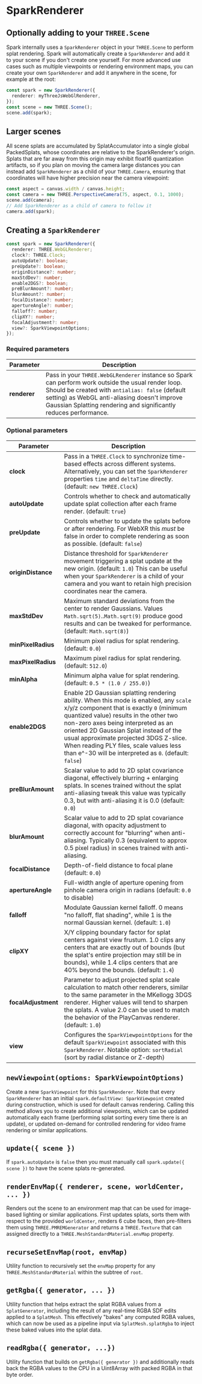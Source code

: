 # SparkRenderer

## Optionally adding to your `THREE.Scene`

Spark internally uses a `SparkRenderer` object in your `THREE.Scene` to perform splat rendering. Spark will automatically create a `SparkRenderer` and add it to your scene if you don't create one yourself. For more advanced use cases such as multiple viewpoints or rendering environment maps, you can create your own `SparkRenderer` and add it anywhere in the scene, for example at the root:
```typescript
const spark = new SparkRenderer({
  renderer: myThreeJsWebGlRenderer,
});
const scene = new THREE.Scene();
scene.add(spark);
```

## Larger scenes

All scene splats are accumulated by SplatAccumulator into a single global PackedSplats, whose coordinates are relative to the SparkRenderer's origin. Splats that are far away from this origin may exhibit float16 quantization artifacts, so if you plan on moving the camera large distances you can instead add `SparkRenderer` as a child of your `THREE.Camera`, ensuring that coordinates will have higher precision near the camera viewpoint:
```javascript
const aspect = canvas.width / canvas.height;
const camera = new THREE.PerspectiveCamera(75, aspect, 0.1, 1000);
scene.add(camera);
// Add SparkRenderer as a child of camera to follow it
camera.add(spark);
```

## Creating a `SparkRenderer`

```typescript
const spark = new SparkRenderer({
  renderer: THREE.WebGLRenderer;
  clock?: THREE.Clock;
  autoUpdate?: boolean;
  preUpdate?: boolean;
  originDistance?: number;
  maxStdDev?: number;
  enable2DGS?: boolean;
  preBlurAmount?: number;
  blurAmount?: number;
  focalDistance?: number;
  apertureAngle?: number;
  falloff?: number;
  clipXY?: number;
  focalAdjustment?: number;
  view?: SparkViewpointOptions;
});
```
### Required parameters
| **Parameter** | Description |
| ------------- | ----------- |
| **renderer**  | Pass in your `THREE.WebGLRenderer` instance so Spark can perform work outside the usual render loop. Should be created with `antialias: false` (default setting) as WebGL anti-aliasing doesn't improve Gaussian Splatting rendering and significantly reduces performance.

### Optional parameters

| **Parameter**     | Description |
| ----------------- | ----------- |
| **clock**         | Pass in a `THREE.Clock` to synchronize time-based effects across different systems. Alternatively, you can set the `SparkRenderer` properties `time` and `deltaTime` directly. (default: `new THREE.Clock`)
| **autoUpdate**    | Controls whether to check and automatically update splat collection after each frame render. (default: `true`)
| **preUpdate**     | Controls whether to update the splats before or after rendering. For WebXR this *must* be false in order to complete rendering as soon as possible. (default: `false`)
| **originDistance** | Distance threshold for `SparkRenderer` movement triggering a splat update at the new origin. (default: `1.0`) This can be useful when your `SparkRenderer` is a child of your camera and you want to retain high precision coordinates near the camera.
| **maxStdDev**     | Maximum standard deviations from the center to render Gaussians. Values `Math.sqrt(5)`..`Math.sqrt(9)` produce good results and can be tweaked for performance. (default: `Math.sqrt(8)`)
| **minPixelRadius** | Minimum pixel radius for splat rendering. (default: `0.0`)
| **maxPixelRadius** | Maximum pixel radius for splat rendering. (default: `512.0`)
| **minAlpha**      | Minimum alpha value for splat rendering. (default: `0.5 * (1.0 / 255.0)`)
| **enable2DGS**    | Enable 2D Gaussian splatting rendering ability. When this mode is enabled, any `scale` x/y/z component that is exactly `0` (minimum quantized value) results in the other two non-zero axes being interpreted as an oriented 2D Gaussian Splat instead of the usual approximate projected 3DGS Z-slice. When reading PLY files, scale values less than e^-30 will be interpreted as `0`. (default: `false`)
| **preBlurAmount** | Scalar value to add to 2D splat covariance diagonal, effectively blurring + enlarging splats. In scenes trained without the splat anti-aliasing tweak this value was typically 0.3, but with anti-aliasing it is 0.0 (default: `0.0`)
| **blurAmount**    | Scalar value to add to 2D splat covariance diagonal, with opacity adjustment to correctly account for "blurring" when anti-aliasing. Typically 0.3 (equivalent to approx 0.5 pixel radius) in scenes trained with anti-aliasing.
| **focalDistance** | Depth-of-field distance to focal plane (default: `0.0`)
| **apertureAngle** | Full-width angle of aperture opening from pinhole camera origin in radians (default: `0.0` to disable)
| **falloff**       | Modulate Gaussian kernel falloff. 0 means "no falloff, flat shading", while 1 is the normal Gaussian kernel. (default: `1.0`)
| **clipXY**        | X/Y clipping boundary factor for splat centers against view frustum. 1.0 clips any centers that are exactly out of bounds (but the splat's entire projection may still be in bounds), while 1.4 clips centers that are 40% beyond the bounds. (default: `1.4`)
| **focalAdjustment** | Parameter to adjust projected splat scale calculation to match other renderers, similar to the same parameter in the MKellogg 3DGS renderer. Higher values will tend to sharpen the splats. A value 2.0 can be used to match the behavior of the PlayCanvas renderer.  (default: `1.0`)
| **view**          | Configures the `SparkViewpointOptions` for the default `SparkViewpoint` associated with this `SparkRenderer`. Notable option: `sortRadial` (sort by radial distance or Z-depth)

## `newViewpoint(options: SparkViewpointOptions)`

Create a new `SparkViewpoint` for this `SparkRenderer`. Note that every `SparkRenderer` has an initial `spark.defaultView: SparkViewpoint` created during construction, which is used for default canvas rendering. Calling this method allows you to create additional viewpoints, which can be updated automatically each frame (performing splat sorting every time there is an update), or updated on-demand for controlled rendering for video frame rendering or similar applications.

## `update({ scene })`

If `spark.autoUpdate` is `false` then you must manually call `spark.update({ scene })` to have the scene splats re-generated.

## `renderEnvMap({ renderer, scene, worldCenter, ... })`

Renders out the scene to an environment map that can be used for image-based lighting or similar applications. First updates splats, sorts them with respect to the provided `worldCenter`, renders 6 cube faces, then pre-filters them using `THREE.PMREMGenerator` and returns a `THREE.Texture` that can assigned directly to a `THREE.MeshStandardMaterial.envMap` property.

## `recurseSetEnvMap(root, envMap)`

Utility function to recursively set the `envMap` property for any `THREE.MeshStandardMaterial` within the subtree of `root`.

## `getRgba({ generator, ... })`

Utility function that helps extract the splat RGBA values from a `SplatGenerator`, including the result of any real-time RGBA SDF edits applied to a `SplatMesh`. This effectively "bakes" any computed RGBA values, which can now be used as a pipeline input via `SplatMesh.splatRgba` to inject these baked values into the splat data.

## `readRgba({ generator, ...})`

Utility function that builds on `getRgba({ generator })` and additionally reads back the RGBA values to the CPU in a Uint8Array with packed RGBA in that byte order.
